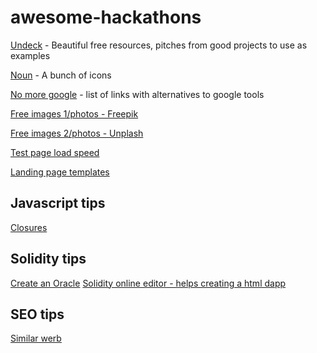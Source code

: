 # awesome-hackathons

[Undeck](https://www.undeck.co/) - Beautiful free resources, pitches from good projects to use as examples

[Noun](https://thenounproject.com/) - A bunch of icons

[No more google](https://nomoregoogle.com/) - list of links with alternatives to google tools

[Free images 1/photos - Freepik](https://www.freepik.com)

[Free images 2/photos - Unplash](https://unsplash.com/)

[Test page load speed](https://www.webpagetest.org/)

[Landing page templates](https://unbounce.com/landing-page-templates/)

## Javascript tips
[Closures](https://medium.com/dailyjs/i-never-understood-javascript-closures-9663703368e8)

## Solidity tips
[Create an Oracle](https://medium.com/@pedrodc/implementing-a-blockchain-oracle-on-ethereum-cedc7e26b49e)
[Solidity online editor - helps creating a html dapp](https://lab.superblocks.com/)

## SEO tips
[Similar werb](https://www.similarweb.com)
